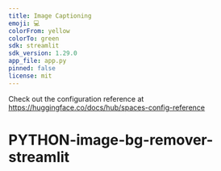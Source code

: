 ```yaml
---
title: Image Captioning
emoji: 💻
colorFrom: yellow
colorTo: green
sdk: streamlit
sdk_version: 1.29.0
app_file: app.py
pinned: false
license: mit
---
```


Check out the configuration reference at https://huggingface.co/docs/hub/spaces-config-reference

# PYTHON-image-bg-remover-streamlit
